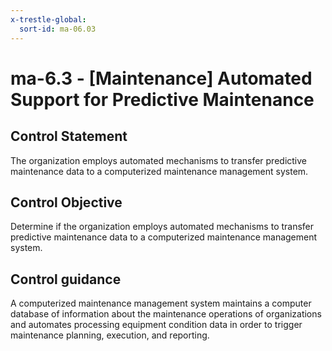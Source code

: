 ```yaml
---
x-trestle-global:
  sort-id: ma-06.03
---
```


# ma-6.3 - \[Maintenance\] Automated Support for Predictive Maintenance

## Control Statement

The organization employs automated mechanisms to transfer predictive maintenance data to a computerized maintenance management system.

## Control Objective

Determine if the organization employs automated mechanisms to transfer predictive maintenance data to a computerized maintenance management system.

## Control guidance

A computerized maintenance management system maintains a computer database of information about the maintenance operations of organizations and automates processing equipment condition data in order to trigger maintenance planning, execution, and reporting.
